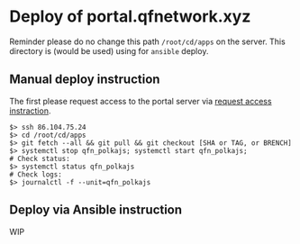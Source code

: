 # Deploy of portal.qfnetwork.xyz

Reminder please do no change this path `/root/cd/apps` on the server. This directory is (would be used) using for `ansible` deploy.

## Manual deploy instruction

The first please request access to the portal server via [request access instraction](https://github.com/QuantumFusion-network/infra/blob/main/docs/key_management_basic.md).

```
$> ssh 86.104.75.24
$> cd /root/cd/apps
$> git fetch --all && git pull && git checkout [SHA or TAG, or BRENCH]
$> systemctl stop qfn_polkajs; systemctl start qfn_polkajs;
# Check status:
$> systemctl status qfn_polkajs
# Check logs:
$> journalctl -f --unit=qfn_polkajs
```

## Deploy via Ansible instruction
WIP

